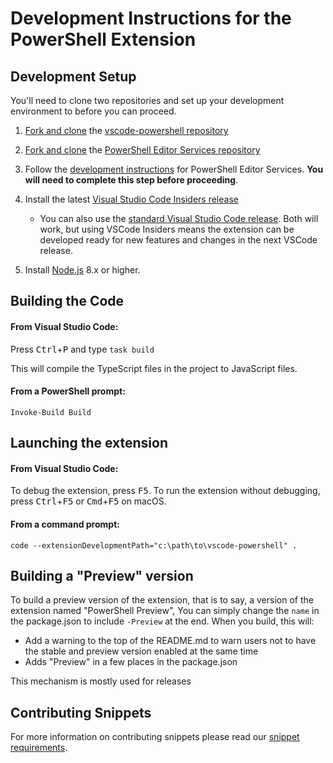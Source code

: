 # Development Instructions for the PowerShell Extension

## Development Setup

You'll need to clone two repositories and set up your development environment
to before you can proceed.

1. [Fork and clone](https://help.github.com/articles/fork-a-repo/) the [vscode-powershell repository](https://github.com/PowerShell/vscode-powershell)

2. [Fork and clone](https://help.github.com/articles/fork-a-repo/) the [PowerShell Editor Services repository](https://github.com/PowerShell/PowerShellEditorServices)

3. Follow the [development instructions](https://github.com/PowerShell/PowerShellEditorServices#development) for PowerShell Editor Services. **You will need to complete this step before proceeding**.

4. Install the latest [Visual Studio Code Insiders release](https://code.visualstudio.com/insiders)
    - You can also use the [standard Visual Studio Code release](https://code.visualstudio.com/). Both will work, but using VSCode
    Insiders means the extension can be developed ready for new features
    and changes in the next VSCode release.

5. Install [Node.js](https://nodejs.org/en/) 8.x or higher.

## Building the Code

#### From Visual Studio Code:

Press <kbd>Ctrl</kbd>+<kbd>P</kbd> and type `task build`

This will compile the TypeScript files in the project to JavaScript files.

#### From a PowerShell prompt:

```
Invoke-Build Build
```

## Launching the extension

#### From Visual Studio Code:

To debug the extension, press <kbd>F5</kbd>.  To run the extension without debugging,
press <kbd>Ctrl</kbd>+<kbd>F5</kbd> or <kbd>Cmd</kbd>+<kbd>F5</kbd> on macOS.

#### From a command prompt:

```
code --extensionDevelopmentPath="c:\path\to\vscode-powershell" .
```

## Building a "Preview" version

To build a preview version of the extension, that is to say,
a version of the extension named "PowerShell Preview",
You can simply change the `name` in the package.json to include `-Preview` at the end.
When you build, this will:

- Add a warning to the top of the README.md to warn users not to have the stable and preview version enabled at the same time
- Adds "Preview" in a few places in the package.json

This mechanism is mostly used for releases

## Contributing Snippets

For more information on contributing snippets please read our [snippet requirements](https://github.com/PowerShell/vscode-powershell/blob/master/docs/community_snippets.md#contributing). 
